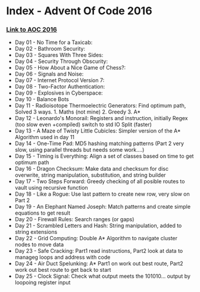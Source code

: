 # __Index__ - Advent Of Code 2016
### [Link to AOC 2016](https://adventofcode.com/2016/)

* Day 01 - No Time for a Taxicab: 
* Day 02 - Bathroom Security: 
* Day 03 - Squares With Three Sides:
* Day 04 - Security Through Obscurity:
* Day 05 - How About a Nice Game of Chess?:
* Day 06 - Signals and Noise:
* Day 07 - Internet Protocol Version 7:
* Day 08 - Two-Factor Authentication:
* Day 09 - Explosives in Cyberspace:
* Day 10 - Balance Bots
* Day 11 - Radioisotope Thermoelectric Generators: Find optimum path, Solved 3 ways. 1. Maths (not mine) 2. Greedy 3. A*
* Day 12 - Leonardo's Monorail: Registers and instruction, initially Regex (too slow even +compiled) switch to std IO Split (faster)
* Day 13 - A Maze of Twisty Little Cubicles: Simpler version of the A* Algorithm used in day 11
* Day 14 - One-Time Pad: MD5 hashing matching patterns (Part 2 very slow, using parallel threads but needs some work....)
* Day 15 - Timing is Everything: Align a set of classes based on time to get optimum path
* Day 16 - Dragon Checksum: Make data and checksum for disc overwrite, string manipulation, substitution, and string builder
* Day 17 - Two Steps Forward: Greedy checking of all posible routes to vault using recursive function
* Day 18 - Like a Rogue: Use last pattern to create new row, very slow on Part 2
* Day 19 - An Elephant Named Joseph: Match patterns and create simple equations to get result
* Day 20 - Firewall Rules: Search ranges (or gaps)
* Day 21 - Scrambled Letters and Hash: String manipulation, added to string extensions
* Day 22 - Grid Computing: Double A* Algorithm to navigate cluster nodes to move data
* Day 23 - Safe Cracking: Part1 read instructions, Part2 look at data to manageg loops and address with code
* Day 24 - Air Duct Spelunking: A* Part1 on work out best route, Part2 work out best route to get back to start
* Day 25 - Clock Signal: Check what output meets the 101010... output by loopoing register input
